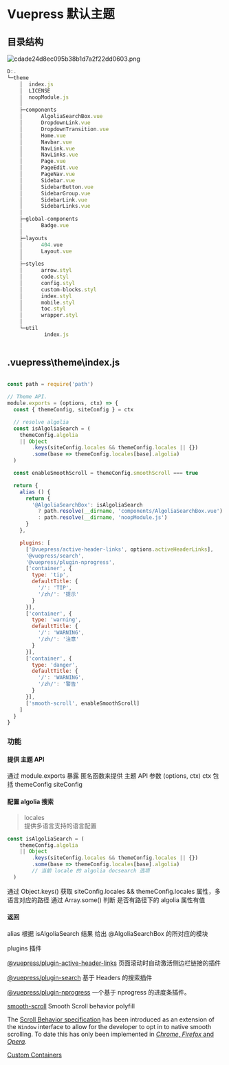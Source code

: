 # Vuepress 默认主题 


## 目录结构

![cdade24d8ec095b38b1d7a2f22dd0603.png](en-resource://database/37081:0)


```js
D:.                               
└─theme                           
    │  index.js                   
    │  LICENSE                    
    │  noopModule.js              
    │                             
    ├─components                  
    │      AlgoliaSearchBox.vue   
    │      DropdownLink.vue       
    │      DropdownTransition.vue 
    │      Home.vue               
    │      Navbar.vue             
    │      NavLink.vue            
    │      NavLinks.vue           
    │      Page.vue               
    │      PageEdit.vue           
    │      PageNav.vue            
    │      Sidebar.vue            
    │      SidebarButton.vue      
    │      SidebarGroup.vue       
    │      SidebarLink.vue        
    │      SidebarLinks.vue       
    │                             
    ├─global-components           
    │      Badge.vue              
    │                             
    ├─layouts                     
    │      404.vue                
    │      Layout.vue             
    │                             
    ├─styles                      
    │      arrow.styl             
    │      code.styl              
    │      config.styl            
    │      custom-blocks.styl     
    │      index.styl             
    │      mobile.styl            
    │      toc.styl               
    │      wrapper.styl           
    │                             
    └─util                        
            index.js              
                                  
```



## .vuepress\theme\index.js


```js

const path = require('path')

// Theme API.  
module.exports = (options, ctx) => {
  const { themeConfig, siteConfig } = ctx

  // resolve algolia
  const isAlgoliaSearch = (
    themeConfig.algolia
    || Object
        .keys(siteConfig.locales && themeConfig.locales || {})
        .some(base => themeConfig.locales[base].algolia)
  )

  const enableSmoothScroll = themeConfig.smoothScroll === true

  return {
    alias () {
      return {
        '@AlgoliaSearchBox': isAlgoliaSearch
          ? path.resolve(__dirname, 'components/AlgoliaSearchBox.vue')
          : path.resolve(__dirname, 'noopModule.js')
      }
    },

    plugins: [
      ['@vuepress/active-header-links', options.activeHeaderLinks],
      '@vuepress/search',
      '@vuepress/plugin-nprogress',
      ['container', {
        type: 'tip',
        defaultTitle: {
          '/': 'TIP',
          '/zh/': '提示'
        }
      }],
      ['container', {
        type: 'warning',
        defaultTitle: {
          '/': 'WARNING',
          '/zh/': '注意'
        }
      }],
      ['container', {
        type: 'danger',
        defaultTitle: {
          '/': 'WARNING',
          '/zh/': '警告'
        }
      }],
      ['smooth-scroll', enableSmoothScroll]
    ]
  }
}
```

### 功能

#### 提供 主题 API

通过 module.exports 暴露 匿名函数来提供 主题 API
参数 (options, ctx)
ctx 包括 themeConfig siteConfig



#### 配置 algolia 搜索

> locales  
提供多语言支持的语言配置

```js
const isAlgoliaSearch = (
    themeConfig.algolia
    || Object
        .keys(siteConfig.locales && themeConfig.locales || {})
        .some(base => themeConfig.locales[base].algolia) 
        // 当前 locale 的 algolia docsearch 选项
  )
```

通过 Object.keys() 获取 siteConfig.locales && themeConfig.locales 属性，多语言对应的路径
通过 Array.some() 判断  是否有路径下的 algolia 属性有值


#### 返回
alias 
根据 isAlgoliaSearch 结果 给出 @AlgoliaSearchBox 的所对应的模块

plugins
插件

[@vuepress/plugin-active-header-links](https://v1.vuepress.vuejs.org/zh/plugin/official/plugin-active-header-links.html)
页面滚动时自动激活侧边栏链接的插件


[@vuepress/plugin-search](https://v1.vuepress.vuejs.org/zh/plugin/official/plugin-search.html)
基于 Headers 的搜索插件



[@vuepress/plugin-nprogress](https://v1.vuepress.vuejs.org/zh/plugin/official/plugin-nprogress.html)
一个基于 nprogress 的进度条插件。


[smooth-scroll](https://iamdustan.github.io/smoothscroll)
Smooth Scroll behavior polyfill

The [Scroll Behavior specification](https://developer.mozilla.org/en/docs/Web/CSS/scroll-behavior) has been introduced as an extension of the `Window` interface to allow for the developer to opt in to native smooth scrolling. To date this has only been implemented in [_Chrome_, _Firefox_ and _Opera_](https://caniuse.com/#feat=css-scroll-behavior).



[Custom Containers](https://vuepress.vuejs.org/zh/guide/markdown.html)


